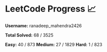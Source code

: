 # LeetCode Progress 📈
**Username:** ranadeep_mahendra2426

**Total Solved:** 68 / 3525

**Easy:** 40 / 873
**Medium:** 27 / 1829
**Hard:** 1 / 823
